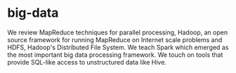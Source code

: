 # big-data
We review MapReduce techniques for parallel processing, Hadoop, an open source framework for running MapReduce on Internet scale problems and HDFS, Hadoop's Distributed File System. We teach Spark which emerged as the most important big data processing framework. We touch on tools that provide SQL-like access to unstructured data like Hive. 
